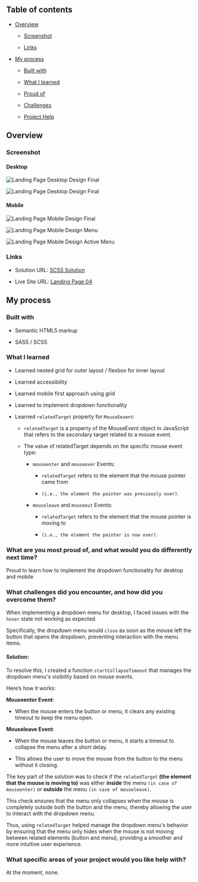 ## Table of contents

- [Overview](#overview)

  - [Screenshot](#screenshot)

  - [Links](#links)

- [My process](#my-process)

  - [Built with](#built-with)

  - [What I learned](#what-i-learned)

  - [Proud of](#What-are-you-most-proud-of-and-what-would-you-do-differently-next-time)

  - [Challenges](#What-challenges-did-you-encounter-and-how-did-you-overcome-them)

  - [Project Help](#What-specific-areas-of-your-project-would-you-like-help-with)

## Overview

### Screenshot

#### Desktop

![Landing Page Desktop Design Final ](/Landing%20Page%2004/images/image-desktop-final.png)

![Landing Page Desktop Design Final ](/Landing%20Page%2004/images/image-desktop-menu-active-final.png)


#### Mobile


![Landing Page Mobile Design Final ](/Landing%20Page%2004/images/image-menu-final.png)

![Landing Page Mobile Design Menu](/Landing%20Page%2004/images/image-mobile-menu-final.png)


![Landing Page Mobile Design Active Menu](/Landing%20Page%2004/images/image-mobile-menu-active-final.png)



### Links

- Solution URL: [SCSS Solution](https://github.com/FengDenny/Frontend-Mentor-Challenges/blob/main/Landing%20Page%2004/style.scss)

- Live Site URL: [Landing Page 04 ](https://landingpagee04.netlify.app/)

## My process

### Built with

- Semantic HTML5 markup

- SASS / SCSS

### What I learned

- Learned nested grid for outer layout / flexbox for inner layout

- Learned accessibility

- Learned mobile first approach using grid

- Learned to implement dropdown functionality

- Learned `relatedTarget` property for `MouseEevent`:

  - `relatedTarget` is a property of the MouseEvent object in JavaScript that refers to the secondary target related to a mouse event. 
  
  - The value of relatedTarget depends on the specific mouse event type:

    - `mouseenter` and `mouseover` Events: 
    
      - `relatedTarget` refers to the element that the mouse pointer came from 
      
      - `(i.e., the element the pointer was previously over)`.

    - `mouseleave` and `mouseout` Events: 
    
      - `relatedTarget` refers to the element that the mouse pointer is moving to 
      
      - `(i.e., the element the pointer is now over)`.

### What are you most proud of, and what would you do differently next time?

Proud to learn how to implement the dropdown functionality for desktop and mobile

### What challenges did you encounter, and how did you overcome them?

When implementing a dropdown menu for desktop, I faced issues with the `hover` state not working as expected. 

Specifically, the dropdown menu would `close` as soon as the mouse left the button that opens the dropdown, preventing interaction with the menu items.

#### Solution:

To resolve this, I created a function `startCollapseTimeout` that manages the dropdown menu's visibility based on mouse events. 

Here’s how it works:

**Mouseenter Event**: 

- When the mouse enters the button or menu, it clears any existing timeout to keep the menu open.

**Mouseleave Event**: 

- When the mouse leaves the button or menu, it starts a timeout to collapse the menu after a short delay. 

- This allows the user to move the mouse from the button to the menu without it closing.


The key part of the solution was to check if the `relatedTarget` **(the element that the mouse is moving to)** was either **inside** the menu `(in case of mouseenter)` or **outside** the menu `(in case of mouseleave)`. 

This check ensures that the menu only collapses when the mouse is completely outside both the button and the menu, thereby allowing the user to interact with the dropdown menu.

Thus, using `relatedTarget` helped manage the dropdown menu's behavior by ensuring that the menu only hides when the mouse is not moving between related elements (button and menu), providing a smoother and more intuitive user experience.

### What specific areas of your project would you like help with?

At the moment, none.
